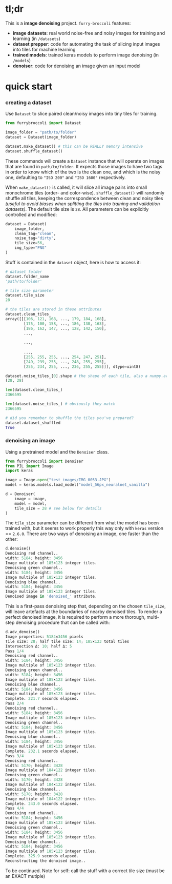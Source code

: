 # tl;dr

This is a **image denoising** project. ```furry-broccoli``` features:
- **image datasets**: real world noise-free and noisy images for training and learning (in ```/datasets```)
- **dataset prepper**: code for automating the task of slicing input images into tiles for machine learning
- **trained models**: trained keras models to perform image denoising (in ```/models```)
- **denoiser**: code for denoising an image given an input model

# quick start
### creating a dataset
Use ```Dataset``` to slice paired clean/noisy images into tiny tiles for training.

```python
from furrybroccoli import Dataset

image_folder = "path/to/folder"
dataset = Dataset(image_folder)

dataset.make_dataset() # this can be REALLY memory intensive
dataset.shuffle_dataset()
```
These commands will create a ```Dataset``` instance that will operate on images that are found in ```path/to/folder```.
It expects those images to have two tags in order to know which of the two is the clean one, and which is the noisy one, defaulting to
```"ISO 200"``` and ```"ISO 1600"``` respectively.

When ```make_dataset()``` is called, it will slice all image pairs into small monochrome tiles (order- and color-wise). ```shuffle_dataset()``` will randomly shuffle all tiles, keeping the correspondence between clean and noisy tiles *(useful to avoid biases when splitting the tiles into training and validation datasets)*.
The default tile size is ```28```. All parameters can be explicitly controlled and modified:

```python
dataset = Dataset(
    image_folder,
    clean_tag="clean",
    noise_tag="dirty",
    tile_size=56,
    img_type="PNG"
)
```

Stuff is contained in the ```dataset``` object, here is how to access it:

```python
# dataset folder
dataset.folder_name
'path/to/folder'

# tile size parameter
dataset.tile_size
28

# the tiles are stored in these attributes
dataset.clean_tiles_
array([[[106, 121, 168, ..., 179, 184, 168],
        [175, 100, 158, ..., 186, 130, 163],
        [186, 162, 147, ..., 128, 142, 150],
        ...,
        
        ...,
        
        ...,
        [255, 255, 255, ..., 254, 247, 251],
        [249, 239, 255, ..., 248, 255, 255],
        [255, 234, 255, ..., 236, 255, 255]]], dtype=uint8)

dataset.noise_tiles_[0].shape # the shape of each tile, also a numpy.array
(28, 28)

len(dataset.clean_tiles_)
2366595

len(dataset.noise_tiles_) # obviously they match
2366595

# did you remember to shuffle the tiles you've prepared?
dataset.dataset_shuffled
True
```

### denoising an image
Using a pretrained model and the ```Denoiser``` class.

```python
from furrybroccoli import Denoiser
from PIL import Image
import keras

image = Image.open("test_images/IMG_0053.JPG")
model = keras.models.load_model("model_56px_neuralnet_vanilla")

d = Denoiser(
    image = image,
    model = model,
    tile_size = 28 # see below for details
)
```

The ```tile_size``` parameter can be different from what the model has been trained with, but it seems to work properly this way only with ```keras``` version == ```2.6.0```. There are two ways of denoising an image, one faster than the other:

```python
d.denoise()
Denoising red channel..
width: 5184; height: 3456
Image multiple of 185×123 integer tiles.
Denoising green channel..
width: 5184; height: 3456
Image multiple of 185×123 integer tiles.
Denoising blue channel..
width: 5184; height: 3456
Image multiple of 185×123 integer tiles.
Denoised image in 'denoised_' attribute.
```

This is a first-pass denoising step that, depending on the chosen ```tile_size```, will leave artefacts at the boundaries of nearby denoised tiles. To render a perfect denoised image, it is required to perform a more thorough, multi-step denoising procedure that can be called with:

```python
d.adv_denoise()
Image properties: 5184×3456 pixels
Tile size: 28; half tile size: 14; 185×123 total tiles
Intersection Δ: 10; half Δ: 5
Pass 1/4
Denoising red channel..
width: 5184; height: 3456
Image multiple of 185×123 integer tiles.
Denoising green channel..
width: 5184; height: 3456
Image multiple of 185×123 integer tiles.
Denoising blue channel..
width: 5184; height: 3456
Image multiple of 185×123 integer tiles.
Complete. 221.7 seconds elapsed.
Pass 2/4
Denoising red channel..
width: 5184; height: 3456
Image multiple of 185×123 integer tiles.
Denoising green channel..
width: 5184; height: 3456
Image multiple of 185×123 integer tiles.
Denoising blue channel..
width: 5184; height: 3456
Image multiple of 185×123 integer tiles.
Complete. 232.1 seconds elapsed.
Pass 3/4
Denoising red channel..
width: 5170; height: 3428
Image multiple of 184×122 integer tiles.
Denoising green channel..
width: 5170; height: 3428
Image multiple of 184×122 integer tiles.
Denoising blue channel..
width: 5170; height: 3428
Image multiple of 184×122 integer tiles.
Complete. 243.0 seconds elapsed.
Pass 4/4
Denoising red channel..
width: 5184; height: 3456
Image multiple of 185×123 integer tiles.
Denoising green channel..
width: 5184; height: 3456
Image multiple of 185×123 integer tiles.
Denoising blue channel..
width: 5184; height: 3456
Image multiple of 185×123 integer tiles.
Complete. 325.9 seconds elapsed.
Reconstructing the denoised image..
```

To be continued. Note for self: call the stuff with a correct tile size (must be an EXACT mutiple)
